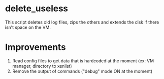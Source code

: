 # delete_useless

This script deletes old log files, zips the others and extends the disk if there isn't space on the VM.

# Improvements
1. Read config files to get data that is hardcoded at the moment (ex: VM manager, directory to xenlist)
2. Remove the output of commands ("debug" mode ON at the moment)
